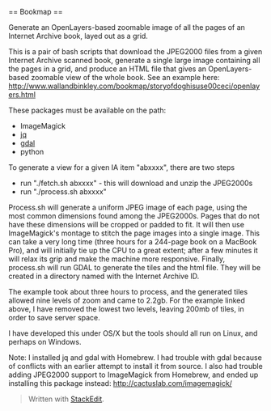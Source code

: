 
== Bookmap ==

Generate an OpenLayers-based zoomable image of all the pages of an Internet Archive book, layed out as a grid.

This is a pair of bash scripts that download the JPEG2000 files from a given Internet Archive scanned book, generate a single large image containing all the pages in a grid, and produce an HTML file that gives an OpenLayers-based zoomable view of the whole book. See an example here: http://www.wallandbinkley.com/bookmap/storyofdoghisuse00ceci/openlayers.html

These packages must be available on the path:

- ImageMagick
- [jq][1]
- [gdal][2]
- python

To generate a view for a given IA item "abxxxx", there are two steps

- run "./fetch.sh abxxxx" - this will download and unzip the JPEG2000s
- run "./process.sh abxxxx"

Process.sh will generate a uniform JPEG image of each page, using the most common dimensions found among the JPEG2000s. Pages that do not have these dimensions will be cropped or padded to fit. It will then use ImageMagick's montage to stitch the page images into a single image. This can take a very long time (three hours for a 244-page book on a MacBook Pro), and will initially tie up the CPU to a great extent; after a few minutes it will relax its grip and make the machine more responsive. Finally, process.sh will run GDAL to generate the tiles and the html file. They will be created in a directory named with the Internet Archive ID.

The example took about three hours to process, and the generated tiles allowed nine levels of zoom and came to 2.2gb. For the example linked above, I have removed the lowest two levels, leaving 200mb of tiles, in order to save server space.

I have developed this under OS/X but the tools should all run on Linux, and perhaps on Windows.

Note: I installed jq and gdal with Homebrew. I had trouble with gdal because of conflicts with an earlier attempt to install it from source. I also had trouble adding JPEG2000 support to ImageMagick from Homebrew, and ended up installing this package instead: http://cactuslab.com/imagemagick/



> Written with [StackEdit](https://stackedit.io/).


  [1]: http://stedolan.github.io/jq/
  [2]: http://www.gdal.org/
